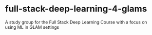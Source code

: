 # full-stack-deep-learning-4-glams
A study group for the Full Stack Deep Learning Course with a focus on using ML in GLAM settings 
